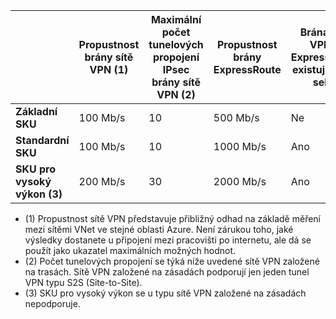 |    | **Propustnost brány sítě VPN (1)** | **Maximální počet tunelových propojení IPsec brány sítě VPN (2)** | **Propustnost brány ExpressRoute** | **Brána sítě VPN a ExpressRoute existují vedle sebe**|
|--- |----------------------------|-----------------------------------|-------------------------------------|-----------------------------------------|
| **Základní SKU**              |  100 Mb/s | 10                         |  500 Mb/s                           | Ne   |
| **Standardní SKU**           |  100 Mb/s | 10                         | 1000 Mb/s                           | Ano  |
| **SKU pro vysoký výkon (3)**   | 200 Mb/s  | 30                         | 2000 Mb/s                           | Ano  |

- (1) Propustnost sítě VPN představuje přibližný odhad na základě měření mezi sítěmi VNet ve stejné oblasti Azure. Není zárukou toho, jaké výsledky dostanete u připojení mezi pracovišti po internetu, ale dá se použít jako ukazatel maximálních možných hodnot.
- (2) Počet tunelových propojení se týká níže uvedené sítě VPN založené na trasách. Sítě VPN založené na zásadách podporují jen jeden tunel VPN typu S2S (Site-to-Site).
- (3) SKU pro vysoký výkon se u typu sítě VPN založené na zásadách nepodporuje.


<!---HONumber=Aug16_HO4-->


